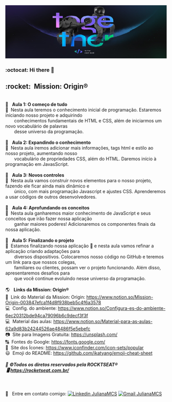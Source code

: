<img width="auto" src="https://github.com/Julianamcs/OriginSix/blob/master/Img/bg.jpg">

### :octocat: Hi there :wave: 

 <h2><b>:rocket: &nbsp;Mission: Origin®</b></h2>

 <br/> :pushpin: &nbsp; <b>Aula 1: O começo de tudo</b>
 <br/> :memo: &nbsp;Nesta aula teremos o conhecimento inicial de programação. Estaremos iniciando nosso projeto e adquirindo
 <br/> &nbsp; &nbsp; &nbsp; &nbsp;conhecimentos fundamentais de HTML e CSS, além de iniciarmos um novo vocabulário de palavras
 <br/> &nbsp; &nbsp; &nbsp; &nbsp;desse universo da programação.
 <br/>
 <br/> :pushpin: &nbsp; <b>Aula 2: Expandindo o conhecimento</b>
 <br/> :memo: &nbsp;Nesta aula iremos adicionar mais informações, tags html e estilo ao nosso projeto, aumentando nosso
 <br/> &nbsp; &nbsp; &nbsp; &nbsp;vocabulário de propriedades CSS, além do HTML. Daremos início à programação em JavasScript.
 <br/>
 <br/> :pushpin: &nbsp; <b>Aula 3: Novos controles</b>
 <br/> :memo: &nbsp;Nesta aula vamos construir novos elementos para o nosso projeto, fazendo ele ficar ainda mais dinâmico e
 <br/> &nbsp; &nbsp; &nbsp; &nbsp;único, com mais programação Javascript e ajustes CSS. Aprenderemos a usar códigos de outros desenvolvedores.
 <br/>
 <br/> :pushpin: &nbsp; <b>Aula 4: Aprofundando os conceitos</b>
 <br/> :memo: &nbsp;Nesta aula ganharemos maior conhecimento de JavaScript e seus conceitos que irão fazer nossa aplicação
 <br/> &nbsp; &nbsp; &nbsp; &nbsp;ganhar maiores poderes! Adicionaremos os componentes finais da nossa aplicação.
 <br/>
 <br/> :pushpin: &nbsp; <b>Aula 5: Finalizando o projeto</b>
 <br/> :memo: &nbsp;Estamos finalizando nossa aplicação 🎉 e nesta aula vamos refinar a aplicação criando adaptações para
 <br/> &nbsp; &nbsp; &nbsp; &nbsp;diversos dispositivos. Colocaremos nosso código no GitHub e teremos um link para que nossos colegas,
 <br/> &nbsp; &nbsp; &nbsp; &nbsp;familiares ou clientes, possam ver o projeto funcionando. Além disso, apresentaremos desafios para
 <br/> &nbsp; &nbsp; &nbsp; &nbsp;que você continue evoluindo nesse universo da programação.
 <br/>
 <br/><span style="fonte-size:14px;"> :earth_americas: &nbsp; <b>Links da Mission: Origin®</b></span>
 <br/> :house_with_garden: &nbsp;Link do Material da Mission: Origin: https://www.notion.so/Mission-Origin-003847efca1f4d8f938beb5c4f6a3578
 <br/> :computer: &nbsp;Config. do ambiente: https://www.notion.so/Configura-es-do-ambiente-6ec20312bde94ca79096b6c9decf3f3f
 <br/> :computer: &nbsp;Material das aulas: https://www.notion.so/Material-para-as-aulas-62a9d83b24244526ae48486f5e5ebefc
 <br/> :camera: &nbsp;Site para Imagens Gratuita: https://unsplash.com/
 <br/> :capital_abcd: &nbsp;Fontes do Google: https://fonts.google.com/
 <br/> :dart: &nbsp;Site dos Ícones: https://www.iconfinder.com/icon-sets/popular
 <br/> :smiley: &nbsp;Emoji do README: https://github.com/ikatyang/emoji-cheat-sheet
 <br/><h6>:rocket:&nbsp;<b><i>©Todos os diretos reservados pela ROCKTSEAT® &nbsp;:desktop_computer:&nbsp;https://rocketseat.com.br/</i></b></h6> 
 <br/> :email: &nbsp; Entre em contato comigo: [![Linkedin JulianaMCS](https://img.shields.io/badge/-JulianaMCS-blue?style=flat-square&logo=Linkedin&logoColor=white&link=https://www.linkedin.com/in/julianamcs/)](https://www.linkedin.com/in/julianamcs/)
[![Gmail JulianaMCS](https://img.shields.io/badge/-JulianaMCS@gmail.com-c14438?style=flat-square&logo=Gmail&logoColor=white&link=mailto:julyanamcs@gmail.com)](mailto:julyanamcs@gmail.com)




